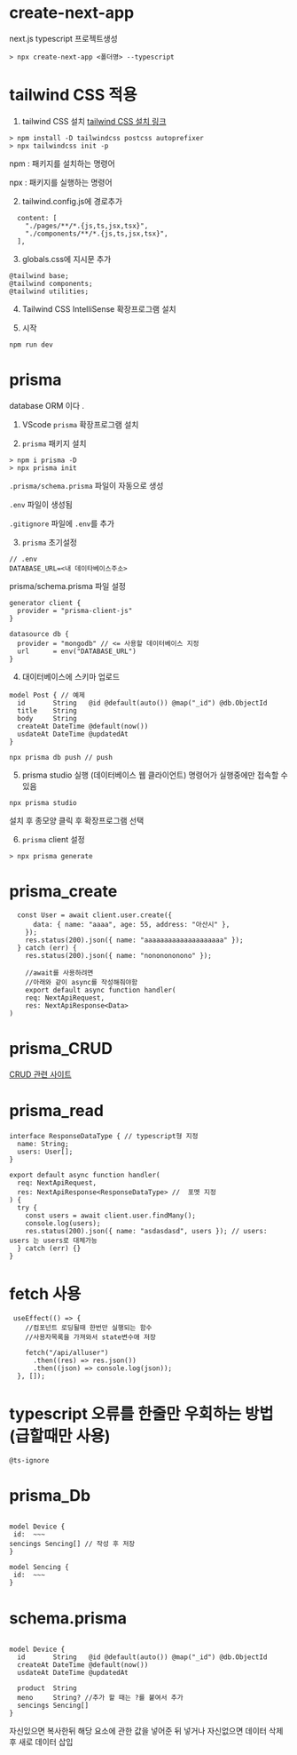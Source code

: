 # create-next-app

next.js typescript 프로젝트생성

```
> npx create-next-app <폴더명> --typescript
```

# tailwind CSS 적용

1. tailwind CSS 설치
   [tailwind CSS 설치 링크](https://tailwindcss.com/docs/installation)

```
> npm install -D tailwindcss postcss autoprefixer
> npx tailwindcss init -p
```

npm : 패키지를 설치하는 명령어

npx : 패키지를 실행하는 명령어

2. tailwind.config.js에 경로추가

```
  content: [
    "./pages/**/*.{js,ts,jsx,tsx}",
    "./components/**/*.{js,ts,jsx,tsx}",
  ],
```

3. globals.css에 지시문 추가

```
@tailwind base;
@tailwind components;
@tailwind utilities;
```

4. Tailwind CSS IntelliSense 확장프로그램 설치

5. 시작

```
npm run dev
```

# prisma

database ORM 이다 .

1. VScode `prisma` 확장프로그램 설치

2. `prisma` 패키지 설치

```
> npm i prisma -D
> npx prisma init
```

`.prisma/schema.prisma` 파일이 자동으로 생성

`.env` 파일이 생성됨

`.gitignore` 파일에 `.env`를 추가

3. `prisma` 초기설정

```
// .env
DATABASE_URL=<내 데이타베이스주소>
```

prisma/schema.prisma 파일 설정

```
generator client {
  provider = "prisma-client-js"
}

datasource db {
  provider = "mongodb" // <= 사용할 데이터베이스 지정
  url      = env("DATABASE_URL")
}
```

4. 대이터베이스에 스키마 업로드

```
model Post { // 예제
  id       String   @id @default(auto()) @map("_id") @db.ObjectId
  title    String
  body     String
  createAt DateTime @default(now())
  usdateAt DateTime @updatedAt
}
```

```
npx prisma db push // push
```

5. prisma studio 실행 (데이터베이스 웹 클라이언트)
   명령어가 실행중에만 접속할 수 있음

```
npx prisma studio
```

설치 후 종모양 클릭 후 확장프로그램 선택

6. `prisma` client 설정

```
> npx prisma generate
```

# prisma_create

```
  const User = await client.user.create({
      data: { name: "aaaa", age: 55, address: "아산시" },
    });
    res.status(200).json({ name: "aaaaaaaaaaaaaaaaaaaa" });
  } catch (err) {
    res.status(200).json({ name: "nononononono" });

    //await를 사용하려면
    //아래와 같이 async를 작성해줘야함
    export default async function handler(
    req: NextApiRequest,
    res: NextApiResponse<Data>
)
```

# prisma_CRUD

[CRUD 관련 사이트](https://www.prisma.io/docs/concepts/components/prisma-client/crud)

# prisma_read

```
interface ResponseDataType { // typescript형 지정
  name: String;
  users: User[];
}

export default async function handler(
  req: NextApiRequest,
  res: NextApiResponse<ResponseDataType> //  포멧 지정
) {
  try {
    const users = await client.user.findMany();
    console.log(users);
    res.status(200).json({ name: "asdasdasd", users }); // users: users 는 users로 대체가능
  } catch (err) {}
}
```

# fetch 사용

```
 useEffect(() => {
    //컴포넌트 로딩될때 한번만 실행되는 함수
    //사용자목록을 가져와서 state변수애 저장

    fetch("/api/alluser")
      .then((res) => res.json())
      .then((json) => console.log(json));
  }, []);
```

# typescript 오류를 한줄만 우회하는 방법(급할때만 사용)

```
@ts-ignore
```

# prisma_Db

```

model Device {
 id:  ~~~
sencings Sencing[] // 작성 후 저장
}

model Sencing {
 id:  ~~~
}
```

# schema.prisma

```

model Device {
  id       String   @id @default(auto()) @map("_id") @db.ObjectId
  createAt DateTime @default(now())
  usdateAt DateTime @updatedAt

  product  String
  meno     String? //추가 할 때는 ?를 붙여서 추가
  sencings Sencing[]
}
```

자신있으면 복사한뒤 해당 요소에 관한 값을 넣어준 뒤 넣거나
자신없으면 데이터 삭제 후 새로 데이터 삽입
